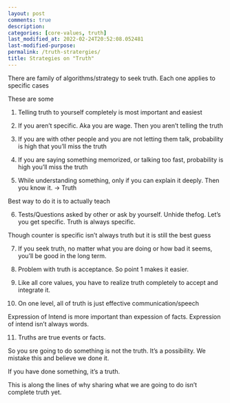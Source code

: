```yaml
---
layout: post
comments: true
description:
categories: [core-values, truth]
last_modified_at: 2022-02-24T20:52:08.052481
last-modified-purpose:
permalink: /truth-stratergies/
title: Strategies on "Truth"
---
```


There are family of algorithms/strategy to seek truth. Each one applies to specific cases

These are some

1. Telling truth to yourself completely is most important and easiest

2. If you aren’t specific. Aka you are wage. Then you aren’t telling the truth

3. If you are with other people and you are not letting them talk, probability is high that you’ll miss the truth

4. If you are saying something memorized, or talking too fast, probability is high you’ll miss the truth

5. While understanding something, only if you can explain it deeply. Then you know it. -> Truth

Best way to do it is to actually teach

6. Tests/Questions asked by other or ask by yourself. Unhide thefog. Let’s you get specific. Truth is always specific.

Though counter is specific isn’t always truth but it is still the best guess

7. If you seek truth, no matter what you are doing or how bad it seems, you’ll be good in the long term.

8. Problem with truth is acceptance. So point 1 makes it easier.

9. Like all core values, you have to realize truth completely to accept and integrate it.

10. On one level, all of truth is just effective communication/speech

Expression of Intend is more important than expession of facts. Expression of intend isn’t always words.

11. Truths are true events or facts.

So you sre going to do something is not the truth. It’s a possibility. We mistake this and believe we done it.

If you have done something, it’s a truth.

This is along the lines of why sharing what we are going to do isn’t complete truth yet.
